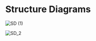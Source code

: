 # Structure Diagrams


   ![SD (1)](https://user-images.githubusercontent.com/69076776/114847127-fe5fad00-9dfa-11eb-8f4c-c389dd878199.png)



   ![SD_2](https://user-images.githubusercontent.com/69076776/114847181-0ddef600-9dfb-11eb-9613-d3e18f08544a.png)  







